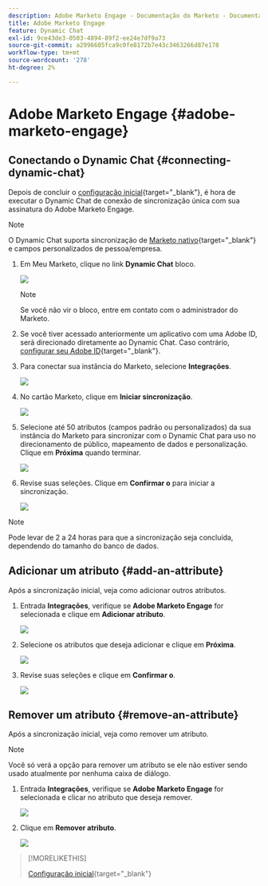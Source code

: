 ```yaml
---
description: Adobe Marketo Engage - Documentação do Marketo - Documentação do produto
title: Adobe Marketo Engage
feature: Dynamic Chat
exl-id: 9ce43de3-0503-4894-89f2-ee24e7df9a73
source-git-commit: a2996605fca9c0fe8172b7e43c3463266d87e178
workflow-type: tm+mt
source-wordcount: '278'
ht-degree: 2%

---
```


# Adobe Marketo Engage {#adobe-marketo-engage}

## Conectando o Dynamic Chat {#connecting-dynamic-chat}

Depois de concluir o [configuração inicial](/help/marketo/product-docs/demand-generation/dynamic-chat/setup-and-configuration/initial-setup.md){target="_blank"}, é hora de executar o Dynamic Chat de conexão de sincronização única com sua assinatura do Adobe Marketo Engage.

>[!NOTE]
>
>O Dynamic Chat suporta sincronização de [Marketo nativo](https://developers.marketo.com/rest-api/lead-database/fields/list-of-standard-fields/){target="_blank"} e campos personalizados de pessoa/empresa.

1. Em Meu Marketo, clique no link **Dynamic Chat** bloco.

   ![](assets/adobe-marketo-engage-1.png)

   >[!NOTE]
   >
   >Se você não vir o bloco, entre em contato com o administrador do Marketo.

1. Se você tiver acessado anteriormente um aplicativo com uma Adobe ID, será direcionado diretamente ao Dynamic Chat. Caso contrário, [configurar seu Adobe ID](https://helpx.adobe.com/manage-account/using/create-update-adobe-id.html){target="_blank"}.

1. Para conectar sua instância do Marketo, selecione **Integrações**.

   ![](assets/adobe-marketo-engage-2.png)

1. No cartão Marketo, clique em **Iniciar sincronização**.

   ![](assets/adobe-marketo-engage-3.png)

1. Selecione até 50 atributos (campos padrão ou personalizados) da sua instância do Marketo para sincronizar com o Dynamic Chat para uso no direcionamento de público, mapeamento de dados e personalização. Clique em **Próxima** quando terminar.

   ![](assets/adobe-marketo-engage-4.png)

1. Revise suas seleções. Clique em **Confirmar o** para iniciar a sincronização.

   ![](assets/adobe-marketo-engage-5.png)

>[!NOTE]
>
>Pode levar de 2 a 24 horas para que a sincronização seja concluída, dependendo do tamanho do banco de dados.

## Adicionar um atributo {#add-an-attribute}

Após a sincronização inicial, veja como adicionar outros atributos.

1. Entrada **Integrações**, verifique se **Adobe Marketo Engage** for selecionada e clique em **Adicionar atributo**.

   ![](assets/adobe-marketo-engage-6.png)

1. Selecione os atributos que deseja adicionar e clique em **Próxima**.

   ![](assets/adobe-marketo-engage-7.png)

1. Revise suas seleções e clique em **Confirmar o**.

   ![](assets/adobe-marketo-engage-8.png)

## Remover um atributo {#remove-an-attribute}

Após a sincronização inicial, veja como remover um atributo.

>[!NOTE]
>
>Você só verá a opção para remover um atributo se ele não estiver sendo usado atualmente por nenhuma caixa de diálogo.

1. Entrada **Integrações**, verifique se **Adobe Marketo Engage** for selecionada e clicar no atributo que deseja remover.

   ![](assets/adobe-marketo-engage-9.png)

1. Clique em **Remover atributo**.

   ![](assets/adobe-marketo-engage-10.png)

>[!MORELIKETHIS]
>
>[Configuração inicial](/help/marketo/product-docs/demand-generation/dynamic-chat/setup-and-configuration/initial-setup.md){target="_blank"}
